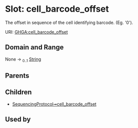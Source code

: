 
# Slot: cell_barcode_offset


The offset in sequence of the cell identifying barcode. (Eg. '0').

URI: [GHGA:cell_barcode_offset](https://w3id.org/GHGA/cell_barcode_offset)


## Domain and Range

None &#8594;  <sub>0..1</sub> [String](types/String.md)

## Parents


## Children

 *  [SequencingProtocol➞cell_barcode_offset](SequencingProtocol_cell_barcode_offset.md)

## Used by

